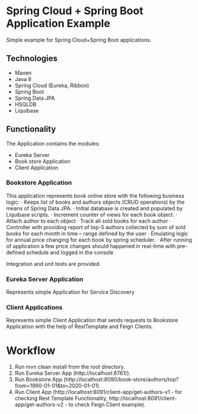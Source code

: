 # Spring Cloud + Spring Boot Application Example
Simple example for Spring Cloud+Spring Boot applications.

## Technologies
- Maven
- Java 8
- Spring Cloud (Eureka, Ribbon) 
- Spring Boot
- Spring Data JPA
- HSQLDB
- Liquibase



## Functionality
The Application contains the modules:
- Eureka Server
- Book store Application
- Client Application


### Bookstore Application
This application represents book online store with the following business logic:
· Keeps list of books and authors objects (CRUD operations) by the means of Spring Data JPA.
· Initial database is created and populated by Liquibase scripts.
· Increment counter of views for each book object.
· Attach author to each object
· Track all sold books for each author
· Controller with providing report of top-5 authors collected by sum of sold books for each month in time – range defined by the user
· Emulating logic for annual price changing for each book by spring scheduler. 
· After running of application a few price changes should happened in real-time with pre-defined schedule and logged in the console

Integration and unit tests are provided.


### Eureka Server Application
Represents simple Application for Service Discovery


### Client Applications
Represents simple Client Application that sends requests to Bookstore Application with the help of RestTemplate and Feign Clients.


Workflow
========
1. Run mvn clean install from the root directory.
2. Run Eureka Server App (http://localhost:8761/).
3. Run Bookstore App (http://localhost:8090/book-store/authors/top?from=1990-01-01&to=2020-01-01).
4. Run Client App (http://localhost:8091/client-app/get-authors-v1 - for checking Rest Template Functionality, http://localhost:8091/client-app/get-authors-v2 - to check Feign Client example).